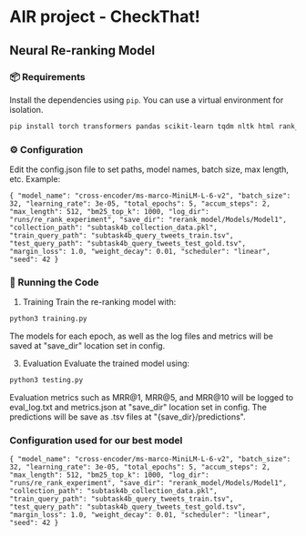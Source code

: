 # AIR project - CheckThat!
## Neural Re-ranking Model

### 📦 Requirements

Install the dependencies using `pip`. You can use a virtual environment for isolation.

```bash
pip install torch transformers pandas scikit-learn tqdm nltk html rank_bm25
```


### ⚙️ Configuration
Edit the config.json file to set paths, model names, batch size, max length, etc. Example:
<pre><code>{ "model_name": "cross-encoder/ms-marco-MiniLM-L-6-v2", "batch_size": 32, "learning_rate": 3e-05, "total_epochs": 5, "accum_steps": 2, "max_length": 512, "bm25_top_k": 1000, "log_dir": "runs/re_rank_experiment", "save_dir": "rerank_model/Models/Model1", "collection_path": "subtask4b_collection_data.pkl", "train_query_path": "subtask4b_query_tweets_train.tsv", "test_query_path": "subtask4b_query_tweets_test_gold.tsv", "margin_loss": 1.0, "weight_decay": 0.01, "scheduler": "linear", "seed": 42 } </code></pre>

### 🚀 Running the Code
1. Training
Train the re-ranking model with:
```bash
python3 training.py
```
The models for each epoch, as well as the log files and metrics will be saved at "save_dir" location set in config.

3. Evaluation
Evaluate the trained model using:
```bash
python3 testing.py
```
Evaluation metrics such as MRR@1, MRR@5, and MRR@10 will be logged to eval_log.txt and metrics.json at "save_dir" location set in config. The predictions will be save as .tsv files at "{save_dir}/predictions".

### Configuration used for our best model
<pre><code>{ "model_name": "cross-encoder/ms-marco-MiniLM-L-6-v2", "batch_size": 32, "learning_rate": 3e-05, "total_epochs": 5, "accum_steps": 2, "max_length": 512, "bm25_top_k": 1000, "log_dir": "runs/re_rank_experiment", "save_dir": "rerank_model/Models/Model1", "collection_path": "subtask4b_collection_data.pkl", "train_query_path": "subtask4b_query_tweets_train.tsv", "test_query_path": "subtask4b_query_tweets_test_gold.tsv", "margin_loss": 1.0, "weight_decay": 0.01, "scheduler": "linear", "seed": 42 } </code></pre>
